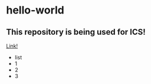 # hello-world

## This repository is being used for ICS!
[Link!](https://nohello.com/)
- list
- 1
- 2
- 3

